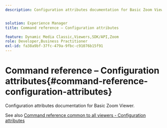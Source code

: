 ```yaml
---
description: Configuration attributes documentation for Basic Zoom Viewer.


solution: Experience Manager
title: Command reference – Configuration attributes

feature: Dynamic Media Classic,Viewers,SDK/API,Zoom
role: Developer,Business Practitioner
exl-id: fa38a9bf-37fc-479a-9fbc-c91076b15f91
---
```

# Command reference – Configuration attributes{#command-reference-configuration-attributes}

Configuration attributes documentation for Basic Zoom Viewer.

<!--<a id="section_F52FF0F139604447A870ABE6E1C03444"></a>-->

See also [Command reference common to all viewers - Configuration attributes](../../../r-html5-viewer-20-cmdref-configattrib/r-html5-viewer-20-cmdref-configattrib.md#concept-850e0f2c49b949deb7cfbfd330d329bd)
